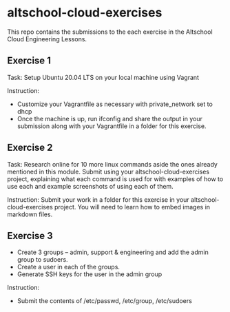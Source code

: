 # altschool-cloud-exercises
This repo contains the submissions to the each exercise in the Altschool Cloud Engineering Lessons.

## Exercise 1

Task: Setup Ubuntu 20.04 LTS on your local machine using Vagrant

Instruction: 

- Customize your Vagrantfile as necessary with private_network set to dhcp
- Once the machine is up, run ifconfig and share the output in your submission along with your Vagrantfile in a folder for this exercise.

## Exercise 2

Task: Research online for 10 more linux commands aside the ones already mentioned in this module. Submit using your altschool-cloud-exercises project, explaining what each command is used for with examples of how to use each and example screenshots of using each of them.

Instruction: Submit your work in a folder for this exercise in your altschool-cloud-exercises project. You will need to learn how to embed images in markdown files.

## Exercise 3

- Create 3 groups – admin, support & engineering and add the admin group to sudoers. 
- Create a user in each of the groups. 
- Generate SSH keys for the user in the admin group

Instruction:

- Submit the contents of /etc/passwd, /etc/group, /etc/sudoers